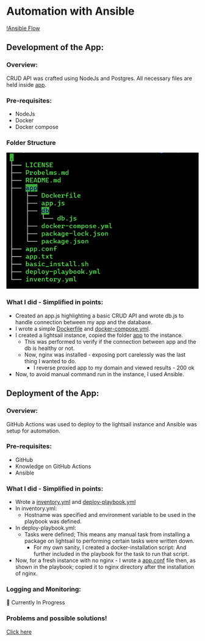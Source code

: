 # Automation with Ansible
[!Ansible Flow](https://github.com/SirJosh-i/NodeJs-CRUD-App-Deploy-Via-Ansible/blob/master/images/AnsibleFlow.png)
## Development of the App:
### Overview:
CRUD API was crafted using NodeJs and Postgres. All necessary files are held inside [app](https://github.com/SirJosh-i/NodeJs-CRUD-App-Deploy-Via-Ansible/tree/master/app).

### Pre-requisites:
- NodeJs
- Docker
- Docker compose

### Folder Structure
![tree directory](https://github.com/SirJosh-i/NodeJs-CRUD-App-Deploy-Via-Ansible/blob/master/images/tree.png)

### What I did - Simplified in points:
- Created an app.js highlighting a basic CRUD API and wrote db.js to handle connection between my app and the database.
- I wrote a simple [Dockerfile](https://github.com/SirJosh-i/NodeJs-CRUD-App-Deploy-Via-Ansible/blob/master/app/Dockerfile) and [docker-compose.yml](https://github.com/SirJosh-i/NodeJs-CRUD-App-Deploy-Via-Ansible/blob/master/app/docker-compose.yml).
- I created a lightsail instance, copied the folder [app](https://github.com/SirJosh-i/NodeJs-CRUD-App-Deploy-Via-Ansible/tree/master/app) to the instance.
  - This was performed to verify if the connection between app and the db is healthy or not.
  - Now, nginx was installed - exposing port carelessly was the last thing I wanted to do.
    - I reverse proxied app to my domain and viewed results - 200 ok
- Now, to avoid manual command run in the instance, I used Ansible.

## Deployment of the App:
### Overview:
GitHub Actions was used to deploy to the lightsail instance and Ansible was setup for automation. 

### Pre-requisites:
- GitHub
- Knowledge on GitHub Actions
- Ansible

### What I did - Simplified in points:
- Wrote a [inventory.yml](https://github.com/SirJosh-i/NodeJs-CRUD-App-Deploy-Via-Ansible/blob/master/inventory.yml) and [deploy-playbook.yml](https://github.com/SirJosh-i/NodeJs-CRUD-App-Deploy-Via-Ansible/blob/master/deploy-playbook.yml)
- In inventory.yml:
  - Hostname was specified and environment variable to be used in the playbook was defined.
- In deploy-playbook.yml:
  - Tasks were defined; This means any manual task from installing a package on lightsail to performing certain tasks were written down.
    - For my own sanity, I created a docker-installation script: And further included in the playbook for the task to run that script.
- Now, for a fresh instance with no nginx - I wrote a [app.conf](https://github.com/SirJosh-i/NodeJs-CRUD-App-Deploy-Via-Ansible/blob/master/app.conf) file then, as shown in the playbook; copied it to nginx directory after the installation of nginx.

### Logging and Monitoring:
🚧 Currently In Progress

### Problems and possible solutions!
[Click here](https://github.com/SirJosh-i/NodeJs-CRUD-App-Deploy-Via-Ansible/blob/master/Problems.md)
